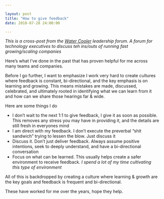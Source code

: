 ```yaml
---

layout: post
title: "How to give feedback" 
date: 2018-07-28 24:00:00

---
```


_This is a cross-post from the [Water Cooler](www.thewatercooler.io) leadership forum.  A forum for technology executives to discuss teh ins/outs of running fast growing/scaling companies_

Here’s what I’ve done in the past that has proven helpful for me across many teams and companies. 

Before I go further, I want to emphasize I work very hard to create cultures where feedback is constant, bi-directional, and the key emphasis is on learning and growing.  This means mistakes are made, discussed, celebrated, and ultimately rooted in identifying what we can learn from it and how can we share those hearings far & wide.

Here are some things I do 

- I don’t wait to the next 1:1 to give feedback, I give it as soon as possible. This removes any stress you may have in providing it, and the details are still fresh in everyones mind
- I am direct with my feedback. I don’t execute the preverbal “shit sandwich” trying to lessen the blow.  Just discuss it
- Discuss it.  Don’t just deliver feedback.  Always assume positive intentions, seek to deeply understand, and have a bi-directional conversation
- Focus on what can be learned.  This usually helps create a safer environment to receive feedback. _I spend a lot of my time cultivating this type of environment_

All of this is backdropped by creating a culture where learning & growth are the key goals and feedback is frequent and bi-directional. 

These have worked for me over the years, hope they help.

